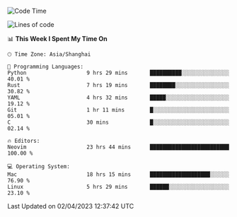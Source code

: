 <!--START_SECTION:waka-->
![Code Time](http://img.shields.io/badge/Code%20Time-1%2C274%20hrs%2035%20mins-blue)

![Lines of code](https://img.shields.io/badge/From%20Hello%20World%20I%27ve%20Written-107.2%20thousand%20lines%20of%20code-blue)

📊 **This Week I Spent My Time On** 

```text
🕑︎ Time Zone: Asia/Shanghai

💬 Programming Languages: 
Python                   9 hrs 29 mins       ██████████░░░░░░░░░░░░░░░   40.01 % 
Rust                     7 hrs 19 mins       ████████░░░░░░░░░░░░░░░░░   30.82 % 
YAML                     4 hrs 32 mins       █████░░░░░░░░░░░░░░░░░░░░   19.12 % 
Git                      1 hr 11 mins        █░░░░░░░░░░░░░░░░░░░░░░░░   05.01 % 
C                        30 mins             █░░░░░░░░░░░░░░░░░░░░░░░░   02.14 % 

🔥 Editors: 
Neovim                   23 hrs 44 mins      █████████████████████████   100.00 % 

💻 Operating System: 
Mac                      18 hrs 15 mins      ███████████████████░░░░░░   76.90 % 
Linux                    5 hrs 29 mins       ██████░░░░░░░░░░░░░░░░░░░   23.10 % 
```


 Last Updated on 02/04/2023 12:37:42 UTC
<!--END_SECTION:waka-->
